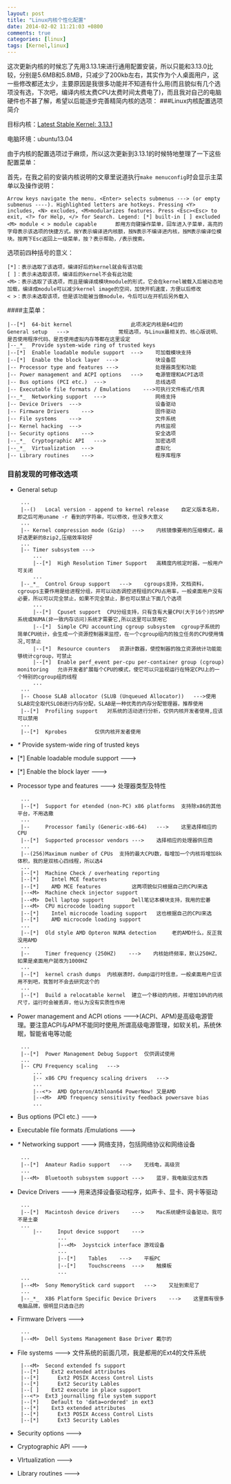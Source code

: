 ```yaml
---
layout: post
title: "Linux内核个性化配置"
date: 2014-02-02 11:21:03 +0800
comments: true
categories: [linux]
tags: [Kernel,linux]
---
```


这次更新内核的时候忘了先用3.13.1来进行通用配置安装，所以只能和3.13.0比较，分别是5.6MB和5.8MB，只减少了200kb左右，其实作为个人桌面用户，这一些修改都还太少，主要原因是我很多功能并不知道有什么用(而且貌似有几个选项没有选，下次吧，编译内核太费CPU太费时间太费电了)，而且我对自己的电脑硬件也不甚了解，希望以后能逐步完善精简内核的选项：
###Linux内核配置选项简介
<!--more-->
目标内核：[Latest Stable Kernel: 3.13.1](https://www.kernel.org)

电脑环境：ubuntu13.04

由于内核的配置选项过于麻烦，所以这次更新到3.13.1的时候特地整理了一下这些配置菜单：

首先，在我之前的安装内核说明的文章里说道执行`make menuconfig`时会显示主菜单以及操作说明：

    Arrow keys navigate the menu. <Enter> selects submenus ---> (or empty submenus ----). Highlighted letters are hotkeys. Pressing <Y> includes, <N> excludes, <M>modularizes features. Press <Esc><Esc> to exit, <?> for Help, </> for Search. Legend: [*] built-in [ ] excluded <M> module < > module capable      即用方向键操作菜单，回车进入子菜单，高亮的字母表示该选项的快捷方式。按Y表示编译进内核额，按N表示不编译进内核，按M表示编译位模块。按两下Esc返回上一级菜单，按？表示帮助，/表示搜索。
选项前四种括号的意义：
     
    [*]：表示选取了该选项，编译好后的kernel就会有该功能
    [ ]：表示未选取该项，编译后的kernel不会有此功能
    <M>：表示选取了该选项，而且是编译成模块module的形式，它会在kernel被载入后被动态地加载，编译成module可以减少kernel image的空间，加快开机速度，方便以后修改
    < >：表示未选取该项，但是该功能被当做module，今后可以在开机后另外载入
####主菜单：
    
    |--[*]	64-bit kernel					此项决定内核是64位的
	General setup	--->				常规选项，与Linux最相关的、核心版说明、是否使用程序代码、是否使用虚拟内存等都在这里设定
    |--_*_	Provide system-wide ring of trusted keys
    |--[*]	Enable loadable module support	--->	可加载模块支持
    |--[*]	Enable the block layer	--->			块设备层
    |--	Processor type and features	--->		    处理器类型和功能
    |--	Power management and ACPI options	--->	电源管理和ACPI选项
    |--	Bus options (PCI etc.)	--->			    总线选项
    |--	Executable file formats / Emulations	--->可执行文件格式/仿真
    |--_*_	Networking support	--->			    网络支持
    |--	Device Drivers	--->				        设备驱动
    |--	Firmware Drivers	--->			        固件驱动
    |--	File systems	--->				        文件系统
    |--	Kernel hacking	--->				        内核监视
    |--	Security options	--->			        安全选项
    |--_*_	Cryptographic API	--->			    加密选项
    |--_*_	Virtualization	--->				    虚拟化
    |--	Library routines	--->			        程序库程序
### 目前发现的可修改选项
 - General setup

    	...
     	|--()	Local version - append to kernel release	自定义版本名称，即之后可用uname -r 看到的字符串，可以修改，但没多大意义
        ...
        |--	Kernel compression mode (Gzip)	--->	内核镜像要用的压缩模式，最好选更新的Bzip2,压缩效率较好
	    ...
     	|--	Timer subsystem	--->
		    ...
		    |--[*]	High Resolution Timer Support	高精度内核定时器，一般用户可关闭
	        ...   
	    |--_*_	Control Group support	--->	cgroups支持，文档资料，cgroups主要作用是给进程分组，并可以动态调控进程组的CPU占用率，一般桌面用户没有必要，所以可以完全禁止，如果不完全禁止，那也可以禁止下面几个选项
		    ...
		    |--[*]	Cpuset support	CPU分组支持，只有含有大量CPU(大于16个)的SMP系统或NUMA(非一致内存访问)系统才需要它,所以这里可以禁用它
		    |--[*]	Simple CPU accounting cgroup subsystem	cgroup子系统的简单CPU统计，会生成一个资源控制器来监控，在一个cgroup组内的独立任务的CPU使用情况,可禁止
		    |--[*]	Resource counters	资源计数器，使控制器的独立资源统计功能能够统计cgroup，可禁止
		    |--[*]  Enable perf_event per-cpu per-container group (cgroup) monitoring	允许开发者扩展每个CPU的模式，使它可以只监视运行在特定CPU上的一个特别的cgroup组的线程
	        ...
	    ...
	    |--	Choose SLAB allocator (SLUB (Unqueued Allocator))	--->使用SLAB完全取代SLOB进行内存分配，SLAB是一种优秀的内存分配管理器，推荐使用
	    |--[*]	Profiling support	对系统的活动进行分析，仅供内核开发者使用,应该可以禁用
	    ...
	    |--[*]	Kprobes 		仅供内核开发者使用
 - _*_	Provide system-wide ring of trusted keys
 - [*]	Enable loadable module support	--->
 - [*]	Enable the block layer	--->
 - Processor type and features --->	处理器类型及特性

    	...
    	|--[*]  Support for etended (non-PC) x86 platforms	支持除x86的其他平台，不用选撒
	    ...
    	|--     Processor family (Generic-x86-64)   --->    这里选择相应的CPU
	    |--[*]	Supported processor vendors	--->	选择相应的处理器供应商
	    ...
	    |--(256)Maximum number of CPUs	支持的最大CPU数，每增加一个内核将增加8k体积，我的是双核心四线程，所以选4
	    ...
	    |--[*]	Machine Check / overheating reporting   
    	|--[*]    Intel MCE features
    	|--[*]    AMD MCE features          这两项貌似只根据自己的CPU来选
    	|--<M>  Machine check injector support
    	|--<M>  Dell laptop support			Dell笔记本模块支持，我用的宏碁
    	|--<M>  CPU microcode loading support
    	|--[*]    Intel microcode loading support	这也根据自己的CPU来选
    	|--[*]    AMD microcode loading support
	    ...
	    |--[*]	Old style AMD Opteron NUMA detection	 老的AMD什么，反正我没用AMD
	    ...
	    |--     Timer frequency (250HZ)    --->    内核始终频率，默认250HZ，如果是桌面用户就改为1000HZ
	    ...
	    |--[*]	kernel crash dumps	内核崩溃时，dump运行时信息，一般桌面用户应该用不到吧，我暂时不会去研究这个的
	    ...
    	|--[*]  Build a relocatable kernel  建立一个移动的内核，并增加10%的内核尺寸，运行时会被丢弃，他认为没有实质性作用

 - Power management and ACPI otions --->(ACPI、APM)是高级电源管理。要注意ACPI与APM不能同时使用,所谓高级电源管理，如软关机，系统休眠，智能省电等功能

	    ...
	    |--[*]  Power Management Debug Support	仅供调试使用
	    ...
	    |--	CPU Frequency scaling	--->
		    ...
		    |--	x86 CPU frequency scaling drivers	--->
			...
			|--<*>	AMD Opteron/Athloan64 PowerNow!	又是AMD	
			|--<M>	AMD frequency sensitivity feedback powersave bias
			...
 - Bus options (PCI etc.)	--->
 - Executable file formats /Emulations	--->
 - _*_ Networking support --->          网络支持，包括网络协议和网络设备

	    ...
	    |--[*]  Amateur Radio support   --->	无线电，高级货
	    ...
	    |--<M>	Bluetooth subsystem support	--->	蓝牙，我电脑没这东西


 - Device Drivers --->    用来选择设备驱动程序，如声卡、显卡、网卡等驱动

	    ...
	    |--[*]  Macintosh device drivers    --->    Mac系统硬件设备驱动，我可不是土豪
	    ...
    	    |--     Input device support    --->
		            ...
		            |--<M>	Joystcick interface	游戏设备
		            ...
		            |--[*]	  Tables	--->	平板PC
		            |--[*]	  Touchscreens	--->	触摸板
		            ...
	    ...
	    |--<M>	Sony MemoryStick card support	--->	又扯到索尼了
	    ...
	    |--_*_	X86 Platform Specific Device Drivers	--->	这里面有很多电脑品牌，很明显只选自己的

 - Firmware Drivers	--->
	
        ...
	    |--<M>	Dell Systems Management Base Driver	戴尔的

 - File systems --->				文件系统的前面几项，我是都用的Ext4的文件系统

        |--<M>  Second extended fs support
        |--[*]    Ext2 extended attributes
        |--[*]      Ext2 POSIX Access Control Lists
        |--[*]      Ext2 Security Lables
        |--[ ]    Ext2 execute in place support
        |--<*>  Ext3 journalling file system support
        |--[*]    Default to 'data=ordered' in ext3
        |--[*]    Ext3 extended attributes
        |--[*]      Ext3 POSIX Access Control Lists
        |--[*]      Ext3 Security Lables
 - Security options	--->
 - Cryptographic API	--->
 - VIrtualization	--->
 - Library routines	--->
